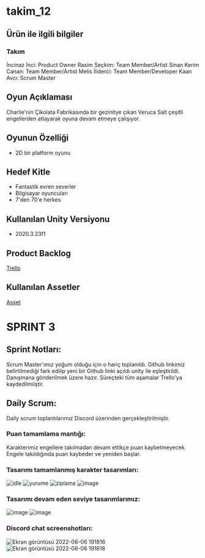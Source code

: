# takim_12
## Ürün ile ilgili bilgiler
### Takım
İncinaz İnci: Product Owner
Rasim Seçkim: Team Member/Artist
Sinan Kerim Canan: Team Member/Artist
Melis İliderci: Team Member/Developer
Kaan Avcı: Scrum Master
## Oyun Açıklaması
Charlie'nin Çikolata Fabrikasında bir gezinitye çıkan Veruca Salt çeşitli engellerden atlayarak oyuna devam etmeye çalışıyor.
## Oyunun Özelliği
- 2D bir platform oyunu 
## Hedef Kitle
- Fantastik evren severler
- Bilgisayar oyuncuları
- 7'den 70'e herkes
## Kullanılan Unity Versiyonu 
- 2020.3.23f1
## Product Backlog
[ Trello](https://trello.com/b/C7vKQKEV/unity-tak%C4%B1m-12)
## Kullanılan Assetler
[Asset](https://oyunveuygulama.slack.com/files/U02NKTQ7ZD4/F02Q1EL8QUA/2.unitypackage)  
# SPRINT 3
## Sprint Notları:
Scrum Master'ımız yoğum olduğu için o hariç toplanıldı. Github linkimiz belirtilmediği fark edilip yeni bir Github linki açıldı unity ile eşleştirildi. Danışmana gönderilmek üzere hazır. Süreçteki tüm aşamalar Trello'ya kaydedilmiiştir.
## Daily Scrum:
Daily scrum toplantılarımız Discord üzerinden gerçekleştirilmiştir.
### Puan tamamlama mantığı: 
Karakterimiz engellere takılmadan devam ettikçe puan kaybetmeyecek. Engele takıldığında puan kaybeder ve yeniden başlar.
### Tasarımı tamamlanmış karakter tasarımları:
![idle](https://user-images.githubusercontent.com/104462229/172200806-6a9e8a2b-1b47-41ce-86e2-e8bf11e78bb2.png)
![yurume](https://user-images.githubusercontent.com/104462229/172200801-93ef9c8d-9653-40d6-b883-b38a86a12faa.png)
![ziplama](https://user-images.githubusercontent.com/104462229/172200815-33e04e35-f910-4715-a475-4b8263000df7.png)
![image](https://user-images.githubusercontent.com/104462229/172200921-49100abd-cdb8-49be-b2d5-2fffbb088cbf.png)
### Tasarımı devam eden seviye tasarımlarımız:
![image](https://user-images.githubusercontent.com/104462229/172201173-77cce8cc-d943-4bcc-ad45-8b23f5caf547.png)
![image](https://user-images.githubusercontent.com/104462229/172201244-5315233f-a74c-4e66-be83-9d0ca2eea781.png)
### Discord chat screenshotları:
![Ekran görüntüsü 2022-06-06 191816](https://user-images.githubusercontent.com/104462229/172201950-196e4f52-6660-46f5-8c08-8d6404444a73.jpg)
![Ekran görüntüsü 2022-06-06 191618](https://user-images.githubusercontent.com/104462229/172201973-016a80d7-a61e-4fe4-b8d5-10290397fe37.jpg)
